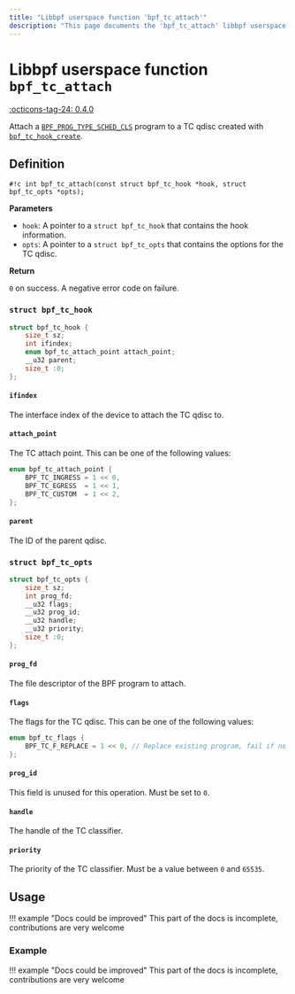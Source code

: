 ```yaml
---
title: "Libbpf userspace function 'bpf_tc_attach'"
description: "This page documents the 'bpf_tc_attach' libbpf userspace function, including its definition, usage, and examples."
---
```

# Libbpf userspace function `bpf_tc_attach`

<!-- [LIBBPF_TAG] -->
[:octicons-tag-24: 0.4.0](https://github.com/libbpf/libbpf/releases/tag/v0.4.0)
<!-- [/LIBBPF_TAG] -->

Attach a [`BPF_PROG_TYPE_SCHED_CLS`](../../../linux/program-type/BPF_PROG_TYPE_SCHED_CLS.md) program to a TC qdisc created with [`bpf_tc_hook_create`](bpf_tc_hook_create.md).

## Definition

`#!c int bpf_tc_attach(const struct bpf_tc_hook *hook, struct bpf_tc_opts *opts);`

**Parameters**

- `hook`: A pointer to a `struct bpf_tc_hook` that contains the hook information.
- `opts`: A pointer to a `struct bpf_tc_opts` that contains the options for the TC qdisc.

**Return**

`0` on success. A negative error code on failure.

### `struct bpf_tc_hook`

```c
struct bpf_tc_hook {
	size_t sz;
	int ifindex;
	enum bpf_tc_attach_point attach_point;
	__u32 parent;
	size_t :0;
};
```

#### `ifindex`

The interface index of the device to attach the TC qdisc to.

#### `attach_point`

The TC attach point. This can be one of the following values:

```c
enum bpf_tc_attach_point {
	BPF_TC_INGRESS = 1 << 0,
	BPF_TC_EGRESS  = 1 << 1,
	BPF_TC_CUSTOM  = 1 << 2,
};
```

#### `parent`

The ID of the parent qdisc.

### `struct bpf_tc_opts`

```c
struct bpf_tc_opts {
	size_t sz;
	int prog_fd;
	__u32 flags;
	__u32 prog_id;
	__u32 handle;
	__u32 priority;
	size_t :0;
};
```

#### `prog_fd`

The file descriptor of the BPF program to attach.

#### `flags`

The flags for the TC qdisc. This can be one of the following values:

```c
enum bpf_tc_flags {
	BPF_TC_F_REPLACE = 1 << 0, // Replace existing program, fail if no program is attached
};
```

#### `prog_id`

This field is unused for this operation. Must be set to `0`.

#### `handle`

The handle of the TC classifier.

#### `priority`

The priority of the TC classifier. Must be a value between `0` and `65535`.

## Usage

!!! example "Docs could be improved"
    This part of the docs is incomplete, contributions are very welcome

### Example

!!! example "Docs could be improved"
    This part of the docs is incomplete, contributions are very welcome
